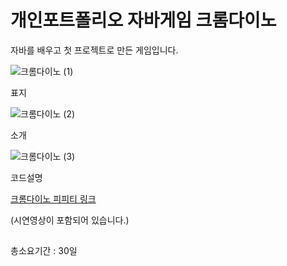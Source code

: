 # 개인포트폴리오 자바게임 크롬다이노
<p>자바를 배우고 첫 프로젝트로 만든 게임입니다.</p>

![크롬다이노 (1)](https://github.com/sayyoup/JavaGame_ChromeDino/assets/123839647/6259073b-5874-4ffd-a086-909f64350622)
<p>표지</p>

![크롬다이노 (2)](https://github.com/sayyoup/JavaGame_ChromeDino/assets/123839647/9cfca51d-fe61-4faa-8887-20edc6049be6)
<p>소개</p>

![크롬다이노 (3)](https://github.com/sayyoup/JavaGame_ChromeDino/assets/123839647/4988a41a-ca69-4e53-8874-1a902b6af7de)
<p>코드설명</p>

<a href="https://docs.google.com/presentation/d/1sgtCN9rKdnkCQEvN7Alcag_6DLGHecdB2v-w1xXN4uI/edit?usp=sharing
">크롬다이노 피피티 링크</a>

(시연영상이 포함되어 있습니다.)
## 
총소요기간 : 30일
